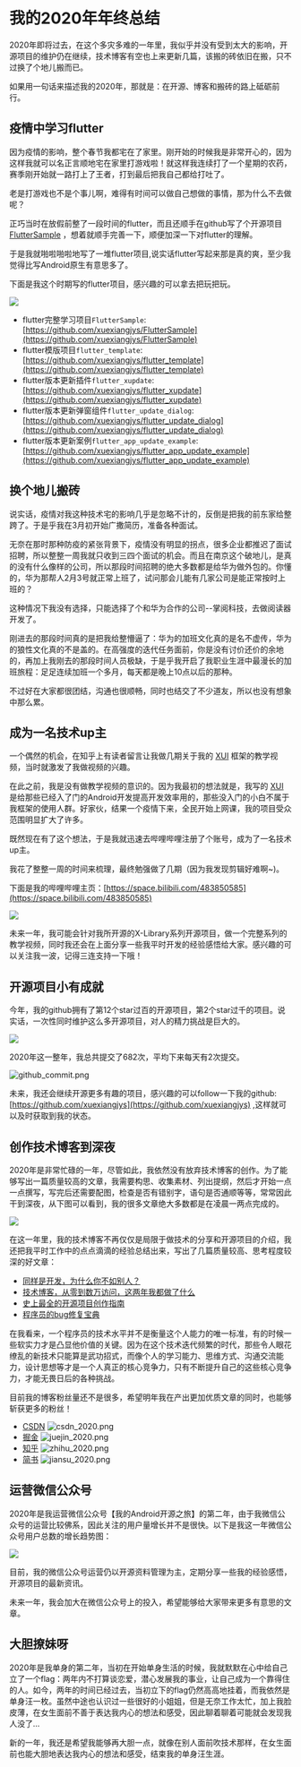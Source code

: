 # 我的2020年年终总结

2020年即将过去，在这个多灾多难的一年里，我似乎并没有受到太大的影响，开源项目的维护仍在继续，技术博客有空也上来更新几篇，该搬的砖依旧在搬，只不过换了个地儿搬而已。

如果用一句话来描述我的2020年，那就是：在开源、博客和搬砖的路上砥砺前行。

## 疫情中学习flutter

因为疫情的影响，整个春节我都宅在了家里。刚开始的时候我是非常开心的，因为这样我就可以名正言顺地宅在家里打游戏啦！就这样我连续打了一个星期的农药，赛季刚开始就一路打上了王者，打到最后把我自己都给打吐了。

老是打游戏也不是个事儿啊，难得有时间可以做自己想做的事情，那为什么不去做呢？

正巧当时在放假前整了一段时间的flutter，而且还顺手在github写了个开源项目[FlutterSample](https://github.com/xuexiangjys/FlutterSample) ，想着就顺手完善一下，顺便加深一下对flutter的理解。

于是我就啪啦啪啦地写了一堆flutter项目,说实话flutter写起来那是真的爽，至少我觉得比写Android原生有意思多了。

下面是我这个时期写的flutter项目，感兴趣的可以拿去把玩把玩。

![](https://img.rruu.net/image/5feb5bbeb1a34)

* flutter完整学习项目`FlutterSample`: [https://github.com/xuexiangjys/FlutterSample](https://github.com/xuexiangjys/FlutterSample)
* flutter模版项目`flutter_template`: [https://github.com/xuexiangjys/flutter_template](https://github.com/xuexiangjys/flutter_template)
* flutter版本更新插件`flutter_xupdate`: [https://github.com/xuexiangjys/flutter_xupdate](https://github.com/xuexiangjys/flutter_xupdate)
* flutter版本更新弹窗组件`flutter_update_dialog`: [https://github.com/xuexiangjys/flutter_update_dialog](https://github.com/xuexiangjys/flutter_update_dialog)
* flutter版本更新案例`flutter_app_update_example`: [https://github.com/xuexiangjys/flutter_app_update_example](https://github.com/xuexiangjys/flutter_app_update_example)

## 换个地儿搬砖

说实话，疫情对我这种技术宅的影响几乎是忽略不计的，反倒是把我的前东家给整跨了。于是乎我在3月初开始广撒简历，准备各种面试。

无奈在那时那种防疫的紧张背景下，疫情没有明显的拐点，很多企业都推迟了面试招聘，所以整整一周我就只收到三四个面试的机会。而且在南京这个破地儿，是真的没有什么像样的公司，所以那段时间招聘的绝大多数都是给华为做外包的。你懂的，华为那帮人2月3号就正常上班了，试问那会儿能有几家公司是能正常按时上班的？

这种情况下我没有选择，只能选择了个和华为合作的公司--掌阅科技，去做阅读器开发了。

刚进去的那段时间真的是把我给整懵逼了：华为的加班文化真的是名不虚传，华为的狼性文化真的不是盖的。在高强度的迭代任务面前，你是没有讨价还价的余地的，再加上我刚去的那段时间人员极缺，于是乎我开启了我职业生涯中最漫长的加班旅程：足足连续加班一个多月，每天都是晚上10点以后的那种。

不过好在大家都很团结，沟通也很顺畅，同时也结交了不少道友，所以也没有想象中那么累。

## 成为一名技术up主

一个偶然的机会，在知乎上有读者留言让我做几期关于我的 [XUI](https://github.com/xuexiangjys/XUI) 框架的教学视频，当时就激发了我做视频的兴趣。

在此之前，我是没有做教学视频的意识的。因为我最初的想法就是，我写的 [XUI](https://github.com/xuexiangjys/XUI) 是给那些已经入了门的Android开发提高开发效率用的，那些没入门的小白不属于我框架的使用人群。好家伙，结果一个疫情下来，全民开始上网课，我的项目受众范围明显扩大了许多。

既然现在有了这个想法，于是我就迅速去哔哩哔哩注册了个账号，成为了一名技术up主。

我花了整整一周的时间来梳理，最终勉强做了几期（因为我发现剪辑好难啊~)。

下面是我的哔哩哔哩主页：[https://space.bilibili.com/483850585](https://space.bilibili.com/483850585)

![](https://img.rruu.net/image/5feb684912560)

未来一年，我可能会针对我所开源的X-Library系列开源项目，做一个完整系列的教学视频，同时我还会在上面分享一些我平时开发的经验感悟给大家。感兴趣的可以关注我一波，记得三连支持一下哦！

## 开源项目小有成就

今年，我的github拥有了第12个star过百的开源项目，第2个star过千的项目。说实话，一次性同时维护这么多开源项目，对人的精力挑战是巨大的。

![](https://img.rruu.net/image/5fecad8c90dc5)

2020年这一整年，我总共提交了682次，平均下来每天有2次提交。

![github_commit.png](https://img.rruu.net/image/5fecbff61b33e)

未来，我还会继续开源更多有趣的项目，感兴趣的可以follow一下我的github: [https://github.com/xuexiangjys](https://github.com/xuexiangjys) ,这样就可以及时获取到我的状态。

## 创作技术博客到深夜

2020年是非常忙碌的一年，尽管如此，我依然没有放弃技术博客的创作。为了能够写出一篇质量较高的文章，我需要构思、收集素材、列出提纲，然后才开始一点一点撰写，写完后还需要配图，检查是否有错别字，语句是否通顺等等，常常因此干到深夜，从下图可以看到，我的很多文章绝大多数都是在凌晨一两点完成的。

![](https://img.rruu.net/image/5fedae19903ae)

在这一年里，我的技术博客不再仅仅是局限于做技术的分享和开源项目的介绍，我还把我平时工作中的点点滴滴的经验总结出来，写出了几篇质量较高、思考程度较深的好文章：

* [同样是开发，为什么你不如别人？](https://blog.csdn.net/xuexiangjys/article/details/106184931)
* [技术博客，从零到数万访问，这两年我都做了什么](https://blog.csdn.net/xuexiangjys/article/details/109268303)
* [史上最全的开源项目创作指南](https://blog.csdn.net/xuexiangjys/article/details/110100980)
* [程序员的bug修复宝典](https://blog.csdn.net/xuexiangjys/article/details/111827819)

在我看来，一个程序员的技术水平并不是衡量这个人能力的唯一标准，有的时候一些软实力才是凸显他价值的关键。因为在这个技术迭代频繁的时代，那些令人眼花缭乱的新技术只能算是武功招式，而像个人的学习能力、思维方式、沟通交流能力，设计思想等才是一个人真正的核心竞争力，只有不断提升自己的这些核心竞争力，才能无畏日后的各种挑战。

目前我的博客粉丝量还不是很多，希望明年我在产出更加优质文章的同时，也能够斩获更多的粉丝！

* [CSDN](https://xuexiangjys.blog.csdn.net/)
![csdn_2020.png](https://img.rruu.net/image/5fedb6026fb26)
* [掘金](https://juejin.cn/user/3421335915342504)
![juejin_2020.png](https://img.rruu.net/image/5fedb60323356)
* [知乎](https://www.zhihu.com/people/xuexiangjys)
![zhihu_2020.png](https://img.rruu.net/image/5fedb6011e772)
* [简书](https://www.jianshu.com/u/6bf605575337)
![jiansu_2020.png](https://img.rruu.net/image/5fedb602292d1)

## 运营微信公众号

2020年是我运营微信公众号【我的Android开源之旅】的第二年，由于我微信公众号的运营比较佛系，因此关注的用户量增长并不是很快。以下是我这一年微信公众号用户总数的增长趋势图：

![](https://img.rruu.net/image/5fecc2c33919f)

目前，我的微信公众号运营仍以开源资料管理为主，定期分享一些我的经验感悟，开源项目的最新资讯。

未来一年，我会加大在微信公众号上的投入，希望能够给大家带来更多有意思的文章。

## 大胆撩妹呀

2020年是我单身的第二年，当初在开始单身生活的时候，我就默默在心中给自己立了一个flag：两年内不打算谈恋爱，潜心发展我的事业，让自己成为一个靠得住的人。如今，两年的时间已经过去，当初立下的flag仍然高高地挂着，而我依然是单身汪一枚。虽然中途也认识过一些很好的小姐姐，但是无奈工作太忙，加上我脸皮薄，在女生面前不善于表达我内心的想法和感受，因此聊着聊着可能就会发现我人没了...

新的一年，我还是希望我能够再大胆一点，就像在别人面前吹技术那样，在女生面前也能大胆地表达我内心的想法和感受，结束我的单身汪生涯。
